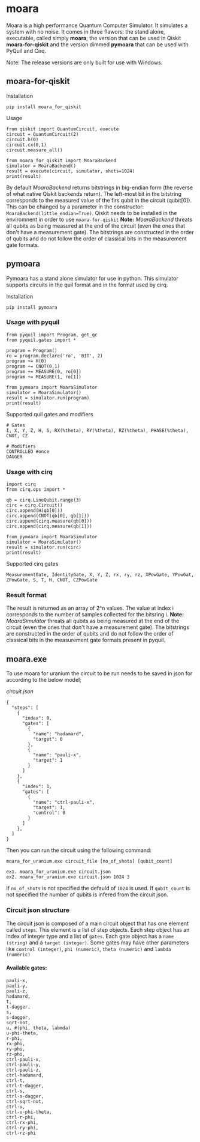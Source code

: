 # moara
Moara is a high performance Quantum Computer Simulator. It simulates a system with no noise.
It comes in three flawors: the stand alone, executable, called simply **moara**; the version that can be used in Qiskit **moara-for-qiskit** and the version dimmed **pymoara** that can be used with PyQuil and Cirq.

Note: The release versions are only built for use with Windows.

## moara-for-qiskit
Installation
```
pip install moara_for_qiskit
```

Usage
```
from qiskit import QuantumCircuit, execute
circuit = QuantumCircuit(2)
circuit.h(0)
circuit.cx(0,1)
circuit.measure_all()

from moara_for_qiskit import MoaraBackend
simulator = MoaraBackend()
result = execute(circuit, simulator, shots=1024)
print(result)
```
By default *MoaraBackend* returns bitstrings in big-endian form (the reverse of what native Qiskit backends return). The left-most bit in the bitstring corresponds to the measured value of the firs qubit in the circuit (qubit[0]). This can be changed by a parameter in the constructor: `MoaraBackend(little_endian=True)`.
Qiskit needs to be installed in the enviromnent in order to use `moara-for-qiskit`
**Note:** *MoaraBackend* threats all qubits as being measured at the end of the circuit (even the ones that don't have a measurement gate). The bitstrings are constructed in the order of qubits and do not follow the order of classical bits in the measurement gate formats. 

## pymoara

Pymoara has a stand alone simulator for use in python. This simulator supports circuits in the quil format and in the format used by cirq.

Installation
```
pip install pymoara
```

### Usage with pyquil
```
from pyquil import Program, get_qc
from pyquil.gates import *

program = Program()
ro = program.declare('ro', 'BIT', 2)
program += H(0)
program += CNOT(0,1)
program += MEASURE(0, ro[0])
program += MEASURE(1, ro[1])

from pymoara import MoaraSimulator
simulator = MoaraSimulator()
result = simulator.run(program)
print(result)
```

Supported quil gates and modifiers
```
# Gates
I, X, Y, Z, H, S, RX(%theta), RY(%theta), RZ(%theta), PHASE(%theta), CNOT, CZ

# Modifiers
CONTROLLED #once
DAGGER
```

### Usage with cirq
```
import cirq
from cirq.ops import *

qb = cirq.LineQubit.range(3)
circ = cirq.Circuit()
circ.append(H(qb[0]))
circ.append(CNOT(qb[0], qb[1]))
circ.append(cirq.measure(qb[0]))
circ.append(cirq.measure(qb[1]))

from pymoara import MoaraSimulator
simulator = MoaraSimulator()
result = simulator.run(circ)
print(result)
```

Supported cirq gates
```
MeasurementGate, IdentityGate, X, Y, Z, rx, ry, rz, XPowGate, YPowGat, ZPowGate, S, T, H, CNOT, CZPowGate
```

### Result format
The result is returned as an array of 2^n values. The value at index i corresponds to the number of samples collected for the bitsring i.
**Note:** *MoaraSimulator* threats all qubits as being measured at the end of the circuit (even the ones that don't have a measurement gate). The bitstrings are constructed in the order of qubits and do not follow the order of classical bits in the measurement gate formats present in pyquil. 

## moara.exe
To use moara for uranium the circuit to be run needs to be saved in json for according to the below model;

*circuit.json*
```
{
  "steps": [
    {
      "index": 0,
      "gates": [
        {
          "name": "hadamard",
          "target": 0
        },
        {
          "name": "pauli-x",
          "target": 1
        }
      ]
    },
    {
      "index": 1,
      "gates": [
        {
          "name": "ctrl-pauli-x",
          "target": 1,
          "control": 0
        }
      ]
    },
  ]
}
```
Then you can run the circuit using the following command:
```
moara_for_uranium.exe circuit_file [no_of_shots] [qubit_count]

ex1. moara_for_uranium.exe circuit.json
ex2. moara_for_uranium.exe circuit.json 1024 3
```
If `no_of_shots` is not specified the defauld of `1024` is used.
If `qubit_count` is not specified the number of qubits is infered from the circuit json.

### Circuit json structure
The circuit json is composed of a main circuit object that has one element called `steps`. This element is a list of step objects.
Each step object has an index of integer type and a list of `gates`.
Each gate object has a `name (string)` and a `target (integer)`. Some gates may have other parameters like `control (integer)`, `phi (numeric)`, `theta (numeric)` and `lambda (numeric)`

#### Available gates:
```
pauli-x,
pauli-y,
pauli-z,
hadamard,
t,
t-dagger,
s,
s-dagger,
sqrt-not,
u, #(phi, theta, labmda)
u-phi-theta,
r-phi,
rx-phi,
ry-phi,
rz-phi,
ctrl-pauli-x,
ctrl-pauli-y,
ctrl-pauli-z,
ctrl-hadamard,
ctrl-t,
ctrl-t-dagger,
ctrl-s,
ctrl-s-dagger,
ctrl-sqrt-not,
ctrl-u,
ctrl-u-phi-theta,
ctrl-r-phi,
ctrl-rx-phi,
ctrl-ry-phi,
ctrl-rz-phi
```
